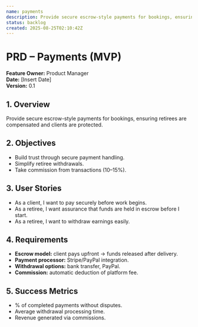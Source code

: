 ```yaml
---
name: payments
description: Provide secure escrow-style payments for bookings, ensuring retirees are compensated and clients are protected
status: backlog
created: 2025-08-25T02:10:42Z
---
```


# PRD – Payments (MVP)

**Feature Owner:** Product Manager  
**Date:** [Insert Date]  
**Version:** 0.1  

## 1. Overview
Provide secure escrow-style payments for bookings, ensuring retirees are compensated and clients are protected.

## 2. Objectives
- Build trust through secure payment handling.  
- Simplify retiree withdrawals.  
- Take commission from transactions (10–15%).  

## 3. User Stories
- As a client, I want to pay securely before work begins.  
- As a retiree, I want assurance that funds are held in escrow before I start.  
- As a retiree, I want to withdraw earnings easily.  

## 4. Requirements
- **Escrow model:** client pays upfront → funds released after delivery.  
- **Payment processor:** Stripe/PayPal integration.  
- **Withdrawal options:** bank transfer, PayPal.  
- **Commission:** automatic deduction of platform fee.  

## 5. Success Metrics
- % of completed payments without disputes.  
- Average withdrawal processing time.  
- Revenue generated via commissions.  
